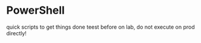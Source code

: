 # PowerShell
quick scripts to get things done
teest before on lab, do not execute on prod directly!
